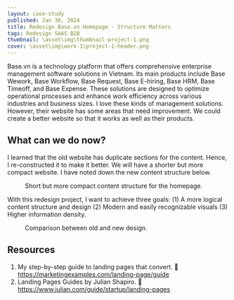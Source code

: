 ```yaml
---
layout: case-study
published: Jan 30, 2024
title: Redesign Base.vn Homepage - Structure Matters
tags: Redesign SAAS B2B
thumbnail: \asset\img\thumbnail-project-1.png
cover: \asset\img\work-1\project-1-header.png
---
```


<p class="intro">
Base.vn is a technology platform that offers comprehensive enterprise management software solutions in Vietnam. Its main products include Base Wework, Base Workflow, Base Request, Base E-hiring, Base HRM, Base Timeoff, and Base Expense. These solutions are designed to optimize operational processes and enhance work efficiency across various industries and business sizes. I love these kinds of management solutions. However, their website has some areas that need improvement. We could create a better website so that it works as well as their products.
</p>
<h2 class="headline">What can we do now?</h2>
<p class="paragraph">
  I learned that the old website has duplicate sections for the content. Hence, I re-constructed it to make it better. We will have a shorter but more compact website. I have noted down the new content structure below.
</p>
<figure>
  <img data-src="{{ site.baseurl }}\asset\img\work-1\case1-01.png" alt="" class="lazyload"/>
  <figcaption class="image-caption">
    Short but more compact content structure for the homepage.
  </figcaption>
</figure>
<p class="paragraph">
  With this redesign project, I want to achieve three goals:
(1) A more logical content structure and design
(2) Modern and easily recognizable visuals
(3) Higher information density.
</p>
<figure>
  <img data-src="{{ site.baseurl }}\asset\img\work-1\case1-02.png" alt="" class="lazyload"/>
  <figcaption class="image-caption">
    Comparison between old and new design.
  </figcaption>
</figure>
<h2 class="headline">Resources</h2>
<ol class="resources">
  <li>My step-by-step guide to landing pages that convert. 🔗 <a href="https://marketingexamples.com/landing-page/guide">https://marketingexamples.com/landing-page/guide</a></li>
  <li>Landing Pages Guides by Julian Shapiro. 🔗 <a href="https://www.julian.com/guide/startup/landing-pages">https://www.julian.com/guide/startup/landing-pages</a></li>
</ol>